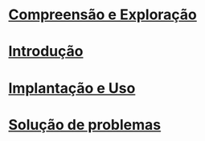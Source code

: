 # [Compreensão e Exploração](/intune/understand-explore/introduction-to-microsoft-intune.md)
# [Introdução](/intune/get-started/what-to-know-before-you-start-microsoft-intune)
# [Implantação e Uso](/intune/deploy-use/overview-of-device-and-app-lifecycles-in-microsoft-intune)
# [Solução de problemas](/intune/troubleshoot/general-troubleshooting-tips-for-microsoft-intune)


<!--HONumber=Jul16_HO1-->


